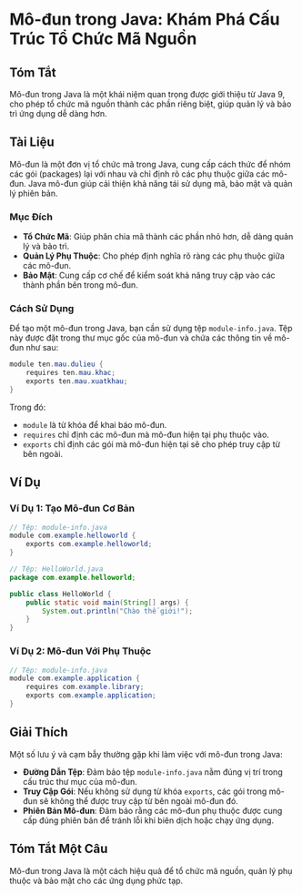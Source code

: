 <!--
Meta Description: # Mô-đun trong Java: Khám Phá Cấu Trúc Tổ Chức Mã Nguồn ## Tóm Tắt Mô-đun trong Java là một khái niệm quan trọng được giới thiệu từ Java 9, cho phép t...
Meta Keywords: đun, java, các, trong, module
-->

# Mô-đun trong Java: Khám Phá Cấu Trúc Tổ Chức Mã Nguồn

## Tóm Tắt
Mô-đun trong Java là một khái niệm quan trọng được giới thiệu từ Java 9, cho phép tổ chức mã nguồn thành các phần riêng biệt, giúp quản lý và bảo trì ứng dụng dễ dàng hơn.

## Tài Liệu
Mô-đun là một đơn vị tổ chức mã trong Java, cung cấp cách thức để nhóm các gói (packages) lại với nhau và chỉ định rõ các phụ thuộc giữa các mô-đun. Java mô-đun giúp cải thiện khả năng tái sử dụng mã, bảo mật và quản lý phiên bản.

### Mục Đích
- **Tổ Chức Mã**: Giúp phân chia mã thành các phần nhỏ hơn, dễ dàng quản lý và bảo trì.
- **Quản Lý Phụ Thuộc**: Cho phép định nghĩa rõ ràng các phụ thuộc giữa các mô-đun.
- **Bảo Mật**: Cung cấp cơ chế để kiểm soát khả năng truy cập vào các thành phần bên trong mô-đun.

### Cách Sử Dụng
Để tạo một mô-đun trong Java, bạn cần sử dụng tệp `module-info.java`. Tệp này được đặt trong thư mục gốc của mô-đun và chứa các thông tin về mô-đun như sau:

```java
module ten.mau.dulieu {
    requires ten.mau.khac;
    exports ten.mau.xuatkhau;
}
```

Trong đó:
- `module` là từ khóa để khai báo mô-đun.
- `requires` chỉ định các mô-đun mà mô-đun hiện tại phụ thuộc vào.
- `exports` chỉ định các gói mà mô-đun hiện tại sẽ cho phép truy cập từ bên ngoài.

## Ví Dụ
### Ví Dụ 1: Tạo Mô-đun Cơ Bản
```java
// Tệp: module-info.java
module com.example.helloworld {
    exports com.example.helloworld;
}

// Tệp: HelloWorld.java
package com.example.helloworld;

public class HelloWorld {
    public static void main(String[] args) {
        System.out.println("Chào thế giới!");
    }
}
```

### Ví Dụ 2: Mô-đun Với Phụ Thuộc
```java
// Tệp: module-info.java
module com.example.application {
    requires com.example.library;
    exports com.example.application;
}
```

## Giải Thích
Một số lưu ý và cạm bẫy thường gặp khi làm việc với mô-đun trong Java:
- **Đường Dẫn Tệp**: Đảm bảo tệp `module-info.java` nằm đúng vị trí trong cấu trúc thư mục của mô-đun.
- **Truy Cập Gói**: Nếu không sử dụng từ khóa `exports`, các gói trong mô-đun sẽ không thể được truy cập từ bên ngoài mô-đun đó.
- **Phiên Bản Mô-đun**: Đảm bảo rằng các mô-đun phụ thuộc được cung cấp đúng phiên bản để tránh lỗi khi biên dịch hoặc chạy ứng dụng.

## Tóm Tắt Một Câu
Mô-đun trong Java là một cách hiệu quả để tổ chức mã nguồn, quản lý phụ thuộc và bảo mật cho các ứng dụng phức tạp.